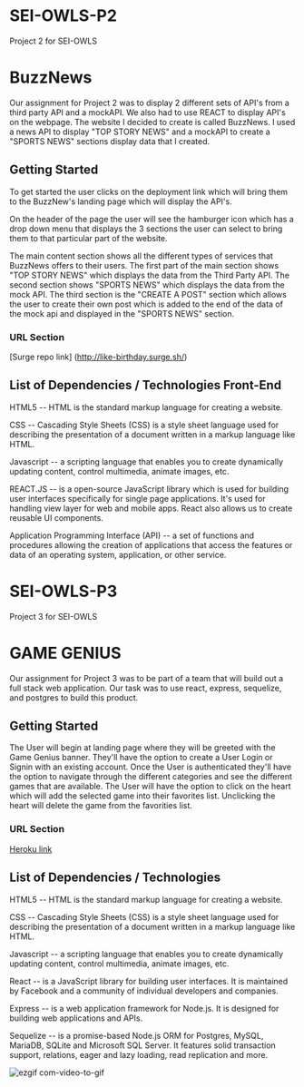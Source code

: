 # SEI-OWLS-P2
Project 2 for SEI-OWLS



# BuzzNews

Our assignment for Project 2 was to display 2 different sets of API's from a third party API and a mockAPI. We also had to use REACT to display API's on the webpage. The website I decided to create is called BuzzNews. I used a news API to display "TOP STORY NEWS" and a mockAPI to create a "SPORTS NEWS" sections display data that I created.

## Getting Started

To get started the user clicks on the deployment link which will bring them to the BuzzNew's landing page which will display the API's.

On the header of the page the user will see the hamburger icon which has a drop down menu that displays the 3 sections the user can select to bring them to that particular part of the website.

The main content section shows all the different types of services that BuzzNews offers to their users. The first part of the main section shows "TOP STORY NEWS" which displays the data from the Third Party API. The second section shows "SPORTS NEWS" which displays the data from the mock API. The third section is the "CREATE A POST" section which allows the user to create their own post which is added to the end of the data of the mock api and displayed in the "SPORTS NEWS" section.

### URL Section

[Surge repo link] (http://like-birthday.surge.sh/)

## List of Dependencies / Technologies Front-End

HTML5 -- HTML is the standard markup language for creating a website.

CSS -- Cascading Style Sheets (CSS) is a style sheet language used for describing the presentation of a document written in a markup language like HTML.

Javascript -- a scripting language that enables you to create dynamically updating content, control multimedia, animate images, etc.

REACT.JS -- is a open-source JavaScript library which is used for building user interfaces specifically for single page applications. It's used for handling view layer for web and mobile apps. React also allows us to create reusable UI components.

Application Programming Interface (API) -- a set of functions and procedures allowing the creation of applications that access the features or data of an operating system, application, or other service.













# SEI-OWLS-P3
Project 3 for SEI-OWLS



# GAME GENIUS

Our assignment for Project 3 was to be part of a team that will build out a full stack web application. Our task was to use react, express, sequelize, and postgres to build this product.

## Getting Started

The User will begin at landing page where they will be greeted with the Game Genius banner. They'll have the option to create a User Login or Signin with an existing account. Once the User is authenticated they'll have the option to navigate through the different categories and see the different games that are available. The User will have the option to click on the heart which will add the selected game into their favorites list. Unclicking the heart will delete the game from the favorities list.

### URL Section

[Heroku link](https://gamegenius.herokuapp.com/api)

## List of Dependencies / Technologies

HTML5 -- HTML is the standard markup language for creating a website.

CSS -- Cascading Style Sheets (CSS) is a style sheet language used for describing the presentation of a document written in a markup language like HTML.

Javascript -- a scripting language that enables you to create dynamically updating content, control multimedia, animate images, etc.

React -- is a JavaScript library for building user interfaces. It is maintained by Facebook and a community of individual developers and companies.

Express -- is a web application framework for Node.js. It is designed for building web applications and APIs.

Sequelize -- is a promise-based Node.js ORM for Postgres, MySQL, MariaDB, SQLite and Microsoft SQL Server. It features solid transaction support, relations, eager and lazy loading, read replication and more.

![ezgif com-video-to-gif](https://user-images.githubusercontent.com/53023966/68064484-8a0e7800-fcf2-11e9-952c-8e3a1e21bdb1.gif)

